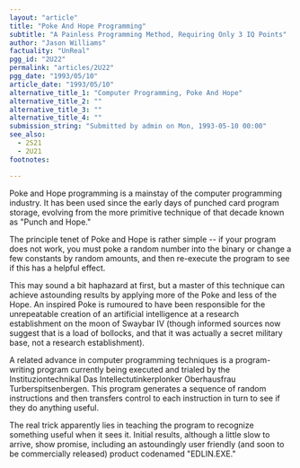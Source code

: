 ```yaml
---
layout: "article"
title: "Poke And Hope Programming"
subtitle: "A Painless Programming Method, Requiring Only 3 IQ Points"
author: "Jason Williams"
factuality: "UnReal"
pgg_id: "2U22"
permalink: "articles/2U22"
pgg_date: "1993/05/10"
article_date: "1993/05/10"
alternative_title_1: "Computer Programming, Poke And Hope"
alternative_title_2: ""
alternative_title_3: ""
alternative_title_4: ""
submission_string: "Submitted by admin on Mon, 1993-05-10 00:00"
see_also:
  - 2S21
  - 2U21
footnotes: 

---
```

<div>
<p>Poke and Hope programming is a mainstay of the computer programming industry. It has been used since the early days of punched card program storage, evolving from the more primitive technique of that decade known as "Punch and Hope."</p>
<p>The principle tenet of Poke and Hope is rather simple -- if your program does not work, you must poke a random number into the binary or change a few constants by random amounts, and then re-execute the program to see if this has a helpful effect.</p>
<p>This may sound a bit haphazard at first, but a master of this technique can achieve astounding results by applying more of the Poke and less of the Hope. An inspired Poke is rumoured to have been responsible for the unrepeatable creation of an artificial intelligence at a research establishment on the moon of Swaybar IV (though informed sources now suggest that is a load of bollocks, and that it was actually a secret military base, not a research establishment).</p>
<p>A related advance in computer programming techniques is a program-writing program currently being executed and trialed by the Instituziontechnikal Das Intellectutinkerplonker Oberhausfrau Turberspitsenbergen. This program generates a sequence of random instructions and then transfers control to each instruction in turn to see if they do anything useful.</p>
<p>The real trick apparently lies in teaching the program to recognize something useful when it sees it. Initial results, although a little slow to arrive, show promise, including an astoundingly user friendly (and soon to be commercially released) product codenamed "EDLIN.EXE."</p>
</div>
